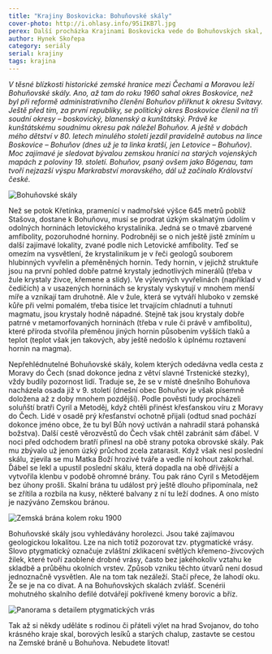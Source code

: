 ```yaml
---
title: "Krajiny Boskovicka: Bohuňovské skály"
cover-photo: http://i.ohlasy.info/95iIKB7l.jpg
perex: Další procházka Krajinami Boskovicka vede do Bohuňovských skal, kolem kterých odedávna vedla cesta z Moravy do Čech.
author: Hynek Skořepa
category: seriály
serial: krajiny
tags: krajina
---
```


*V těsné blízkosti historické zemské hranice mezi Čechami a Moravou leží Bohuňovské skály. Ano, až tam do roku 1960 sahal okres Boskovice, než byl při reformě administrativního členění Bohuňov přiřknut k okresu Svitavy. Ještě před tím, za první republiky, se politický okres Boskovice členil na tři soudní okresy – boskovický, blanenský a kunštátský. Právě ke kunštátskému soudnímu okresu pak náležel Bohuňov. A ještě v dobách mého dětství v 80. letech minulého století jezdil pravidelně autobus na lince Boskovice – Bohuňov (dnes už je ta linka kratší, jen Letovice – Bohuňov). Moc zajímavé je sledovat bývalou zemskou hranici na starých vojenských mapách z poloviny 19. století. Bohuňov, psaný ovšem jako Bögenau, tam tvoří nejzazší výspu Markrabství moravského, dál už začínalo Království české.*

<img src="http://i.ohlasy.info/dozfJ14.jpg" alt="Bohuňovské skály" class="img-responsive img-popup" data-author="Hynek Skořepa">

Než se potok Křetínka, pramenící v nadmořské výšce 645 metrů poblíž Stašova, dostane k Bohuňovu, musí se prodrat úzkým skalnatým údolím v odolných horninách letovického krystalinika. Jedná se o tmavě zbarvené amfibolity, pozoruhodné horniny. Podrobněji se o nich ještě jistě zmíním u další zajímavé lokality, zvané podle nich Letovické amfibolity. Teď se omezím na vysvětlení, že krystalinikum je v řeči geologů souborem hlubinných vyvřelin a přeměněných hornin. Tedy hornin, v jejichž struktuře jsou na první pohled dobře patrné krystaly jednotlivých minerálů (třeba v žule krystaly živce, křemene a slídy). Ve výlevných vyvřelinách (například v čedičích) a v usazených horninách se krystaly vyskytují v mnohem menší míře a vznikají tam druhotně. Ale v žule, která se vytváří hluboko v zemské kůře při velmi pomalém, třeba tisíce let trvajícím chladnutí a tuhnutí magmatu, jsou krystaly hodně nápadné. Stejně tak jsou krystaly dobře patrné v metamorfovaných horninách (třeba v rule či právě v amfibolitu), které příroda stvořila přeměnou jiných hornin působením vyšších tlaků a teplot (teplot však jen takových, aby ještě nedošlo k úplnému roztavení hornin na magma).

Nepřehlédnutelné Bohuňovské skály, kolem kterých odedávna vedla cesta z Moravy do Čech (snad dokonce jedna z větví slavné Trstenické stezky), vždy budily pozornost lidí. Traduje se, že se v místě dnešního Bohuňova nacházela osada již v 9. století (dnešní obec Bohuňov je však písemně doložena až z doby mnohem pozdější). Podle pověsti tudy procházeli soluňští bratři Cyril a Metoděj, když chtěli přinést křesťanskou víru z Moravy do Čech. Lidé v osadě prý křesťanství ochotně přijali (odtud snad pochází dokonce jméno obce, že tu byl Bůh nový uctíván a nahradil stará pohanská božstva). Další cestě věrozvěstů do Čech však chtěl zabránit sám ďábel. V noci před odchodem bratří přinesl na obě strany potoka obrovské skály. Pak mu zbývalo už jenom úzký průchod zcela zatarasit. Když však nesl poslední skálu, zjevila se mu Matka Boží hrozivé tváře a vedle ní kohout zakokrhal. Ďábel se lekl a upustil poslední skálu, která dopadla na obě dřívější a vytvořila klenbu v podobě ohromné brány. Tou pak ráno Cyril s Metodějem bez úhony prošli. Skalní brána tu událost prý ještě dlouho připomínala, než se zřítila a rozbila na kusy, některé balvany z ní tu leží dodnes. A ono místo je nazýváno Zemskou bránou.

<img src="http://i.ohlasy.info/6ss5xML.jpg" alt="Zemská brána kolem roku 1900" class="img-responsive img-popup" data-author="reprofoto z Vlastivědy Moravské – Kunštátský okres">

Bohuňovské skály jsou vyhledávány horolezci. Jsou také zajímavou geologickou lokalitou. Lze na nich totiž pozorovat tzv. ptygmatické vrásy. Slovo ptygmatický označuje zvláštní zklikacení světlých křemeno-živcových žilek, které tvoří zaoblené drobné vrásy, často bez jakéhokoliv vztahu ke skladbě a průběhu okolních vrstev. Způsob vzniku těchto útvarů není dosud jednoznačně vysvětlen. Ale na tom tak nezáleží. Stačí přece, že lahodí oku. Že se je na co dívat. A na Bohuňovských skalách zvlášť. Scenérii mohutného skalního defilé dotvářejí pokřivené kmeny borovic a bříz.

<img src="http://i.ohlasy.info/N7hvJze.jpg" alt="Panorama s detailem ptygmatických vrás" class="img-responsive img-popup" data-author="Hynek Skořepa">

Tak až si někdy uděláte s rodinou či přáteli výlet na hrad Svojanov, do toho krásného kraje skal, borových lesíků a starých chalup, zastavte se cestou na Zemské bráně u Bohuňova. Nebudete litovat!
